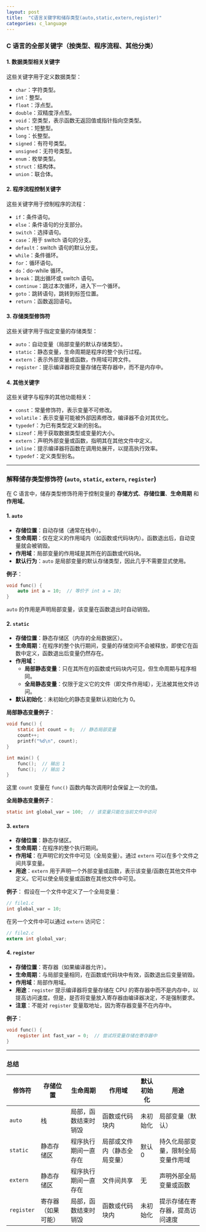 ```yaml
---
layout: post
title:  "C语言关键字和储存类型(auto,static,extern,register)"
categories: c_language
---
```


### C 语言的全部关键字（按类型、程序流程、其他分类）

#### 1. **数据类型相关关键字**
这些关键字用于定义数据类型：

- `char`：字符类型。
- `int`：整型。
- `float`：浮点型。
- `double`：双精度浮点型。
- `void`：空类型，表示函数无返回值或指针指向空类型。
- `short`：短整型。
- `long`：长整型。
- `signed`：有符号类型。
- `unsigned`：无符号类型。
- `enum`：枚举类型。
- `struct`：结构体。
- `union`：联合体。

#### 2. **程序流程控制关键字**
这些关键字用于控制程序的流程：

- `if`：条件语句。
- `else`：条件语句的分支部分。
- `switch`：选择语句。
- `case`：用于 switch 语句的分支。
- `default`：switch 语句的默认分支。
- `while`：条件循环。
- `for`：循环语句。
- `do`：do-while 循环。
- `break`：跳出循环或 switch 语句。
- `continue`：跳过本次循环，进入下一个循环。
- `goto`：跳转语句，跳转到标签位置。
- `return`：函数返回语句。

#### 3. **存储类型修饰符**
这些关键字用于指定变量的存储类型：

- `auto`：自动变量（局部变量的默认存储类型）。
- `static`：静态变量，生命周期是程序的整个执行过程。
- `extern`：表示外部变量或函数，作用域可跨文件。
- `register`：提示编译器将变量存储在寄存器中，而不是内存中。

#### 4. **其他关键字**
这些关键字与程序的其他功能相关：

- `const`：常量修饰符，表示变量不可修改。
- `volatile`：表示变量可能被外部因素修改，编译器不会对其优化。
- `typedef`：为已有类型定义新的别名。
- `sizeof`：用于获取数据类型或变量的大小。
- `extern`：声明外部变量或函数，指明其在其他文件中定义。
- `inline`：提示编译器将函数在调用处展开，以提高执行效率。
- `typedef`：定义类型别名。



---

### 解释储存类型修饰符 (`auto`, `static`, `extern`, `register`)

在 C 语言中，储存类型修饰符用于控制变量的 **存储方式**、**存储位置**、**生命周期** 和 **作用域**。

#### 1. `auto`
- **存储位置**：自动存储（通常在栈中）。
- **生命周期**：仅在定义的作用域内（如函数或代码块内）。函数退出后，自动变量就会被销毁。
- **作用域**：局部变量的作用域是其所在的函数或代码块。
- **默认行为**：`auto` 是局部变量的默认存储类型，因此几乎不需要显式使用。

**例子**：
```c
void func() {
    auto int a = 10;  // 等价于 int a = 10;
}
```
`auto` 的作用是声明局部变量，该变量在函数退出时自动销毁。

#### 2. `static`
- **存储位置**：静态存储区（内存的全局数据区）。
- **生命周期**：在程序的整个执行期间，变量的存储空间不会被释放，即使它在函数中定义，函数退出后变量仍然存在。
- **作用域**：
  - **局部静态变量**：只在其所在的函数或代码块内可见，但生命周期与程序相同。
  - **全局静态变量**：仅限于定义它的文件（即文件作用域），无法被其他文件访问。
- **默认初始化**：未初始化的静态变量默认初始化为 0。

**局部静态变量例子**：
```c
void func() {
    static int count = 0;  // 静态局部变量
    count++;
    printf("%d\n", count);
}

int main() {
    func();  // 输出 1
    func();  // 输出 2
}
```
这里 `count` 变量在 `func()` 函数内每次调用时会保留上一次的值。

**全局静态变量例子**：
```c
static int global_var = 100;  // 该变量只能在当前文件中访问
```

#### 3. `extern`
- **存储位置**：静态存储区。
- **生命周期**：在程序的整个执行期间。
- **作用域**：在声明它的文件中可见（全局变量）。通过 `extern` 可以在多个文件之间共享变量。
- **用途**：`extern` 用于声明一个外部变量或函数，表示该变量/函数在其他文件中定义。它可以使全局变量或函数在其他文件中可见。

**例子**：
假设在一个文件中定义了一个全局变量：
```c
// file1.c
int global_var = 10;
```
在另一个文件中可以通过 `extern` 访问它：
```c
// file2.c
extern int global_var;
```

#### 4. `register`
- **存储位置**：寄存器（如果编译器允许）。
- **生命周期**：与局部变量相同，在函数或代码块中有效，函数退出后变量销毁。
- **作用域**：局部作用域。
- **用途**：`register` 提示编译器将变量存储在 CPU 的寄存器中而不是内存中，以提高访问速度。但是，是否将变量放入寄存器由编译器决定，不是强制要求。
- **注意**：不能对 `register` 变量取地址，因为寄存器变量不在内存中。

**例子**：
```c
void func() {
    register int fast_var = 0;  // 尝试将变量存储在寄存器中
}
```

---

### 总结

| 修饰符  | 存储位置          | 生命周期                   | 作用域                       | 默认初始化  | 用途                      |
|---------|------------------|----------------------------|------------------------------|-------------|---------------------------|
| `auto`  | 栈                | 局部，函数结束时销毁        | 函数或代码块内               | 未初始化    | 局部变量（默认）           |
| `static`| 静态存储区        | 程序执行期间一直存在        | 局部或文件内（静态全局变量） | 默认 0      | 持久化局部变量，限制全局变量作用域 |
| `extern`| 静态存储区        | 程序执行期间一直存在        | 文件间共享                   | 无          | 声明外部全局变量或函数     |
| `register`| 寄存器（如果可能）| 局部，函数结束时销毁        | 函数或代码块内               | 未初始化    | 提示存储在寄存器，提高访问速度 |
